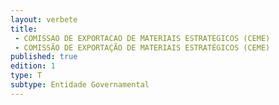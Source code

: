 ```yaml
---
layout: verbete
title:
 - COMISSAO DE EXPORTACAO DE MATERIAIS ESTRATEGICOS (CEME)
 - COMISSÃO DE EXPORTAÇÃO DE MATERIAIS ESTRATÉGICOS (CEME)
published: true
edition: 1  
type: T
subtype: Entidade Governamental
---
```


